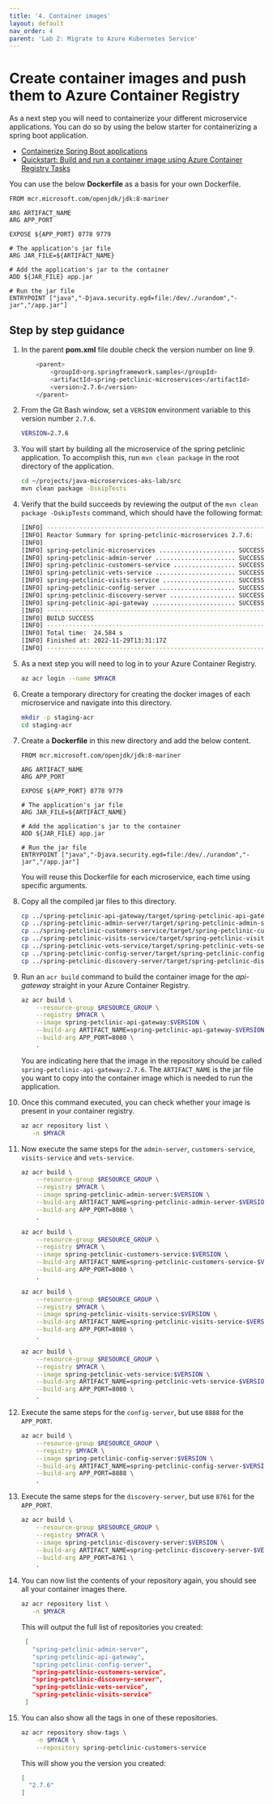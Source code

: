 ```yaml
---
title: '4. Container images'
layout: default
nav_order: 4
parent: 'Lab 2: Migrate to Azure Kubernetes Service'
---
```


# Create container images and push them to Azure Container Registry

As a next step you will need to containerize your different microservice applications. You can do so by using the below starter for containerizing a spring boot application.

- [Containerize Spring Boot applications](https://github.com/Azure/spring-boot-container-quickstart)
- [Quickstart: Build and run a container image using Azure Container Registry Tasks](https://docs.microsoft.com/en-us/azure/container-registry/container-registry-quickstart-task-cli)

You can use the below **Dockerfile** as a basis for your own Dockerfile.

```docker
FROM mcr.microsoft.com/openjdk/jdk:8-mariner

ARG ARTIFACT_NAME
ARG APP_PORT

EXPOSE ${APP_PORT} 8778 9779

# The application's jar file
ARG JAR_FILE=${ARTIFACT_NAME}

# Add the application's jar to the container
ADD ${JAR_FILE} app.jar

# Run the jar file
ENTRYPOINT ["java","-Djava.security.egd=file:/dev/./urandom","-jar","/app.jar"]
```

## Step by step guidance

1. In the parent **pom.xml** file double check the version number on line 9.

   ```bash
       <parent>        
           <groupId>org.springframework.samples</groupId>
           <artifactId>spring-petclinic-microservices</artifactId>
           <version>2.7.6</version>    
       </parent>
   ```

1. From the Git Bash window, set a `VERSION` environment variable to this version number `2.7.6`.

   ```bash
   VERSION=2.7.6
   ```

1. You will start by building all the microservice of the spring petclinic application. To accomplish this, run `mvn clean package` in the root directory of the application.

   ```bash
   cd ~/projects/java-microservices-aks-lab/src
   mvn clean package -DskipTests
   ```

1. Verify that the build succeeds by reviewing the output of the `mvn clean package -DskipTests` command, which should have the following format:

   ```bash
   [INFO] ------------------------------------------------------------------------
   [INFO] Reactor Summary for spring-petclinic-microservices 2.7.6:
   [INFO] 
   [INFO] spring-petclinic-microservices ..................... SUCCESS [  0.274 s]
   [INFO] spring-petclinic-admin-server ...................... SUCCESS [  6.462 s]
   [INFO] spring-petclinic-customers-service ................. SUCCESS [  4.486 s]
   [INFO] spring-petclinic-vets-service ...................... SUCCESS [  1.943 s]
   [INFO] spring-petclinic-visits-service .................... SUCCESS [  2.026 s]
   [INFO] spring-petclinic-config-server ..................... SUCCESS [  0.885 s]
   [INFO] spring-petclinic-discovery-server .................. SUCCESS [  0.960 s]
   [INFO] spring-petclinic-api-gateway ....................... SUCCESS [  6.022 s]
   [INFO] ------------------------------------------------------------------------
   [INFO] BUILD SUCCESS
   [INFO] ------------------------------------------------------------------------
   [INFO] Total time:  24.584 s
   [INFO] Finished at: 2022-11-29T13:31:17Z
   [INFO] ------------------------------------------------------------------------
   ```

1. As a next step you will need to log in to your Azure Container Registry.

   ```bash
   az acr login --name $MYACR
   ```

1. Create a temporary directory for creating the docker images of each microservice and navigate into this directory. 

   ```bash
   mkdir -p staging-acr
   cd staging-acr
   ```

1. Create a **Dockerfile** in this new directory and add the below content.

   ```docker
   FROM mcr.microsoft.com/openjdk/jdk:8-mariner
   
   ARG ARTIFACT_NAME
   ARG APP_PORT
   
   EXPOSE ${APP_PORT} 8778 9779
   
   # The application's jar file
   ARG JAR_FILE=${ARTIFACT_NAME}
   
   # Add the application's jar to the container
   ADD ${JAR_FILE} app.jar
   
   # Run the jar file
   ENTRYPOINT ["java","-Djava.security.egd=file:/dev/./urandom","-jar","/app.jar"]
   ```

   You will reuse this Dockerfile for each microservice, each time using specific arguments.

1. Copy all the compiled jar files to this directory.

   ```bash
   cp ../spring-petclinic-api-gateway/target/spring-petclinic-api-gateway-$VERSION.jar spring-petclinic-api-gateway-$VERSION.jar
   cp ../spring-petclinic-admin-server/target/spring-petclinic-admin-server-$VERSION.jar spring-petclinic-admin-server-$VERSION.jar
   cp ../spring-petclinic-customers-service/target/spring-petclinic-customers-service-$VERSION.jar spring-petclinic-customers-service-$VERSION.jar
   cp ../spring-petclinic-visits-service/target/spring-petclinic-visits-service-$VERSION.jar spring-petclinic-visits-service-$VERSION.jar
   cp ../spring-petclinic-vets-service/target/spring-petclinic-vets-service-$VERSION.jar spring-petclinic-vets-service-$VERSION.jar
   cp ../spring-petclinic-config-server/target/spring-petclinic-config-server-$VERSION.jar spring-petclinic-config-server-$VERSION.jar
   cp ../spring-petclinic-discovery-server/target/spring-petclinic-discovery-server-$VERSION.jar spring-petclinic-discovery-server-$VERSION.jar
   ```

1. Run an `acr build` command to build the container image for the _api-gateway_ straight in your Azure Container Registry.

   ```bash
   az acr build \
       --resource-group $RESOURCE_GROUP \
       --registry $MYACR \
       --image spring-petclinic-api-gateway:$VERSION \
       --build-arg ARTIFACT_NAME=spring-petclinic-api-gateway-$VERSION.jar \
       --build-arg APP_PORT=8080 \
       .
   ```

   You are indicating here that the image in the repository should be called `spring-petclinic-api-gateway:2.7.6`. The `ARTIFACT_NAME` is the jar file you want to copy into the container image which is needed to run the application.

1. Once this command executed, you can check whether your image is present in your container registry.

   ```bash
   az acr repository list \
      -n $MYACR
   ```

1. Now execute the same steps for the `admin-server`, `customers-service`, `visits-service` and `vets-service`.

   ```bash
   az acr build \
       --resource-group $RESOURCE_GROUP \
       --registry $MYACR \
       --image spring-petclinic-admin-server:$VERSION \
       --build-arg ARTIFACT_NAME=spring-petclinic-admin-server-$VERSION.jar \
       --build-arg APP_PORT=8080 \
       .
   
   az acr build \
       --resource-group $RESOURCE_GROUP \
       --registry $MYACR \
       --image spring-petclinic-customers-service:$VERSION \
       --build-arg ARTIFACT_NAME=spring-petclinic-customers-service-$VERSION.jar \
       --build-arg APP_PORT=8080 \
       .
   
   az acr build \
       --resource-group $RESOURCE_GROUP \
       --registry $MYACR \
       --image spring-petclinic-visits-service:$VERSION \
       --build-arg ARTIFACT_NAME=spring-petclinic-visits-service-$VERSION.jar \
       --build-arg APP_PORT=8080 \
       .
   
   az acr build \
       --resource-group $RESOURCE_GROUP \
       --registry $MYACR \
       --image spring-petclinic-vets-service:$VERSION \
       --build-arg ARTIFACT_NAME=spring-petclinic-vets-service-$VERSION.jar \
       --build-arg APP_PORT=8080 \
       .
   ```

1. Execute the same steps for the `config-server`, but use `8888` for the `APP_PORT`.

   ```bash
   az acr build \
       --resource-group $RESOURCE_GROUP \
       --registry $MYACR \
       --image spring-petclinic-config-server:$VERSION \
       --build-arg ARTIFACT_NAME=spring-petclinic-config-server-$VERSION.jar \
       --build-arg APP_PORT=8888 \
       .
   ```

1. Execute the same steps for the `discovery-server`, but use `8761` for the `APP_PORT`.

   ```bash
   az acr build \
       --resource-group $RESOURCE_GROUP \
       --registry $MYACR \
       --image spring-petclinic-discovery-server:$VERSION \
       --build-arg ARTIFACT_NAME=spring-petclinic-discovery-server-$VERSION.jar \
       --build-arg APP_PORT=8761 \
       .
   ```

1. You can now list the contents of your repository again, you should see all your container images there.

   ```bash
   az acr repository list \
      -n $MYACR
   ```

   This will output the full list of repositories you created: 
  
   ```bash
    [
      "spring-petclinic-admin-server",
      "spring-petclinic-api-gateway",
      "spring-petclinic-config-server",
      "spring-petclinic-customers-service",
      "spring-petclinic-discovery-server",
      "spring-petclinic-vets-service",
      "spring-petclinic-visits-service"
    ]
   ```

1. You can also show all the tags in one of these repositories.

   ```bash
   az acr repository show-tags \
       -n $MYACR \
       --repository spring-petclinic-customers-service
   ```

   This will show you the version you created:

   ```bash
   [
     "2.7.6"
   ]
   ```



